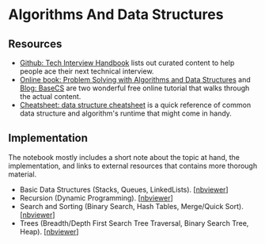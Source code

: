 # Algorithms And Data Structures

## Resources

- [Github: Tech Interview Handbook](https://github.com/yangshun/tech-interview-handbook) lists out curated content to help people ace their next technical interview.
- [Online book: Problem Solving with Algorithms and Data Structures](http://interactivepython.org/runestone/static/pythonds/index.html) and [Blog: BaseCS](https://medium.com/basecs) are two wonderful free online tutorial that walks through the actual content.
- [Cheatsheet: data structure cheatsheet](http://bigocheatsheet.com/) is a quick reference of common data structure and algorithm's runtime that might come in handy.

## Implementation

The notebook mostly includes a short note about the topic at hand, the implementation, and links to external resources that contains more thorough material.

- Basic Data Structures (Stacks, Queues, LinkedLists). [[nbviewer](http://nbviewer.jupyter.org/github/ethen8181/machine-learning/blob/master/python/algorithms/basic_data_structure.ipynb)]
- Recursion (Dynamic Programming). [[nbviewer](http://nbviewer.jupyter.org/github/ethen8181/machine-learning/blob/master/python/algorithms/recursion.ipynb)]
- Search and Sorting (Binary Search, Hash Tables, Merge/Quick Sort). [[nbviewer](http://nbviewer.jupyter.org/github/ethen8181/machine-learning/blob/master/python/algorithms/search_sort.ipynb)]
- Trees (Breadth/Depth First Search Tree Traversal, Binary Search Tree, Heap). [[nbviewer](http://nbviewer.jupyter.org/github/ethen8181/machine-learning/blob/master/python/algorithms/tree.ipynb)]

